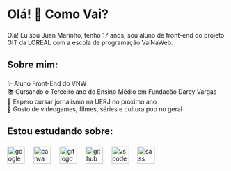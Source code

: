 <h1 align="left">Olá! 👋 Como Vai?</h1>

###

<p align="left">Olá! Eu sou Juan Marinho, tenho 17 anos, sou aluno de front-end do projeto GIT da LOREAL com a escola de programação VaiNaWeb.</p>

###

<h2 align="left">Sobre mim:</h2>

###

<p align="left">✨ Aluno Front-End do VNW<br>📚 Cursando o Terceiro ano do Ensino Médio em Fundação Darcy Vargas<br>🎯 Espero cursar jornalismo na UERJ no próximo ano<br>🎲 Gosto de videogames, filmes, séries e cultura pop no geral</p>

###

<h2 align="left">Estou estudando sobre:</h2>

###

<div align="left">
  <img src="https://cdn.jsdelivr.net/gh/devicons/devicon/icons/google/google-original.svg" height="40" alt="google logo"  />
  <img width="12" />
  <img src="https://cdn.jsdelivr.net/gh/devicons/devicon/icons/canva/canva-original.svg" height="40" alt="canva logo"  />
  <img width="12" />
  <img src="https://cdn.jsdelivr.net/gh/devicons/devicon/icons/git/git-original.svg" height="40" alt="git logo"  />
  <img width="12" />
  <img src="https://cdn.jsdelivr.net/gh/devicons/devicon/icons/github/github-original.svg" height="40" alt="github logo"  />
  <img width="12" />
  <img src="https://cdn.jsdelivr.net/gh/devicons/devicon/icons/vscode/vscode-original.svg" height="40" alt="vscode logo"  />
  <img width="12" />
  <img src="https://cdn.jsdelivr.net/gh/devicons/devicon/icons/sass/sass-original.svg" height="40" alt="sass logo"  />
</div>

###
